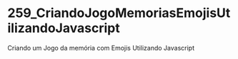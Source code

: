# 259_CriandoJogoMemoriasEmojisUtilizandoJavascript
Criando um Jogo da memória com Emojis Utilizando Javascript
